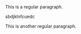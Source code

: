 <link href="/path/to/style.css" rel="stylesheet"></link>
This is a regular paragraph.

<div class="class1">
    <p> sbdjklnfcuedc </p>
 </div> 

This is another regular paragraph.
